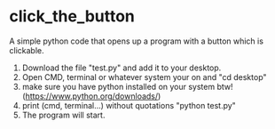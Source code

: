 # click_the_button
A simple python code that opens up a program with a button which is clickable.

1. Download the file "test.py" and add it to your desktop.
2. Open CMD, terminal or whatever system your on and "cd desktop"
3. make sure you have python installed on your system btw! (https://www.python.org/downloads/)
4. print (cmd, terminal...) without quotations "python test.py"
5. The program will start.
